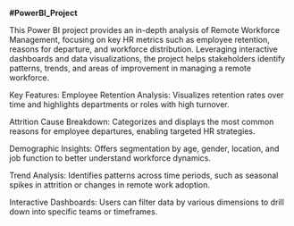 **#PowerBI_Project**

This Power BI project provides an in-depth analysis of Remote Workforce Management, focusing on key HR metrics such as employee retention, reasons for departure, and workforce distribution. Leveraging interactive dashboards and data visualizations, the project helps stakeholders identify patterns, trends, and areas of improvement in managing a remote workforce.

Key Features:
Employee Retention Analysis: Visualizes retention rates over time and highlights departments or roles with high turnover.

Attrition Cause Breakdown: Categorizes and displays the most common reasons for employee departures, enabling targeted HR strategies.

Demographic Insights: Offers segmentation by age, gender, location, and job function to better understand workforce dynamics.

Trend Analysis: Identifies patterns across time periods, such as seasonal spikes in attrition or changes in remote work adoption.

Interactive Dashboards: Users can filter data by various dimensions to drill down into specific teams or timeframes.

